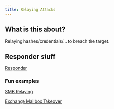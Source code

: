 ```yaml
---
title: Relaying Attacks
---
```


## What is this about?
Relaying hashes/credentials/... to breach the target.

## Responder stuff
[Responder](./responder)

### Fun examples
[SMB Relaying](./smbrelay)

[Exchange Mailbox Takeover](./exchange)
